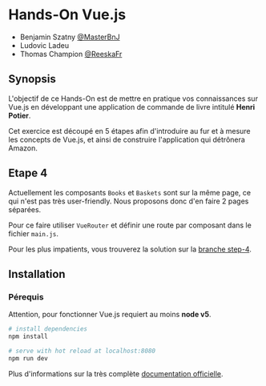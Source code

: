 # Hands-On Vue.js

- Benjamin Szatny [@MasterBnJ](https://twitter.com/MasterBnJ)
- Ludovic Ladeu
- Thomas Champion [@ReeskaFr](https://twitter.com/ReeskaFr)

## Synopsis

L'objectif de ce Hands-On est de mettre en pratique vos connaissances sur Vue.js en 
développant une application de commande de livre intitulé **Henri Potier**.

Cet exercice est découpé en 5 étapes afin d'introduire au fur et à mesure les concepts 
de Vue.js, et ainsi de construire l'application qui détrônera Amazon.

## Etape 4

Actuellement les composants `Books` et `Baskets` sont sur la même page, ce qui n'est pas très user-friendly.
Nous proposons donc d'en faire 2 pages séparées. 

Pour ce faire utiliser `VueRouter` et définir une route par composant dans le fichier `main.js`.

Pour les plus impatients, vous trouverez la solution sur la [branche step-4](https://github.com/Reeska/slot-vue2/tree/step-4).

## Installation

### Pérequis

Attention, pour fonctionner Vue.js requiert au moins **node v5**.

``` bash
# install dependencies
npm install

# serve with hot reload at localhost:8080
npm run dev
```

Plus d'informations sur la très complète [documentation officielle](https://vuejs.org/v2/guide/).
